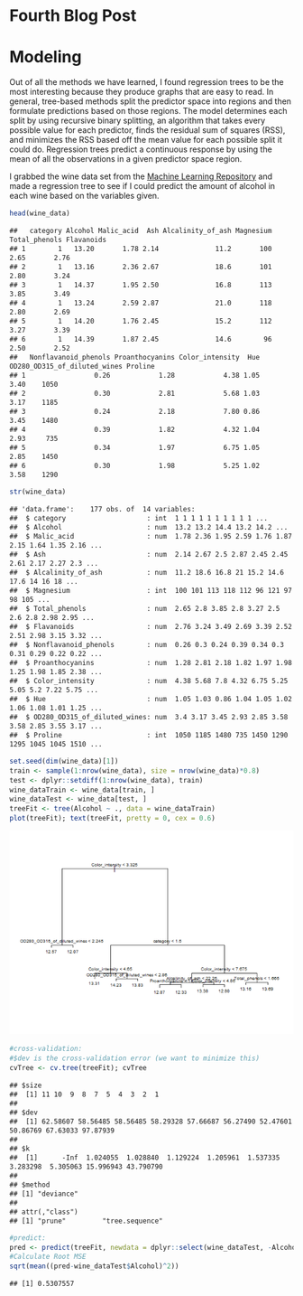 Fourth Blog Post
================

# Modeling

Out of all the methods we have learned, I found regression trees to be
the most interesting because they produce graphs that are easy to read.
In general, tree-based methods split the predictor space into regions
and then formulate predictions based on those regions. The model
determines each split by using recursive binary splitting, an algorithm
that takes every possible value for each predictor, finds the residual
sum of squares (RSS), and minimizes the RSS based off the mean value for
each possible split it could do. Regression trees predict a continuous
response by using the mean of all the observations in a given predictor
space region.

I grabbed the wine data set from the [Machine Learning
Repository](https://archive.ics.uci.edu/ml/index.php) and made a
regression tree to see if I could predict the amount of alcohol in each
wine based on the variables given.

``` r
head(wine_data)
```

    ##   category Alcohol Malic_acid  Ash Alcalinity_of_ash Magnesium Total_phenols Flavanoids
    ## 1        1   13.20       1.78 2.14              11.2       100          2.65       2.76
    ## 2        1   13.16       2.36 2.67              18.6       101          2.80       3.24
    ## 3        1   14.37       1.95 2.50              16.8       113          3.85       3.49
    ## 4        1   13.24       2.59 2.87              21.0       118          2.80       2.69
    ## 5        1   14.20       1.76 2.45              15.2       112          3.27       3.39
    ## 6        1   14.39       1.87 2.45              14.6        96          2.50       2.52
    ##   Nonflavanoid_phenols Proanthocyanins Color_intensity  Hue OD280_OD315_of_diluted_wines Proline
    ## 1                 0.26            1.28            4.38 1.05                         3.40    1050
    ## 2                 0.30            2.81            5.68 1.03                         3.17    1185
    ## 3                 0.24            2.18            7.80 0.86                         3.45    1480
    ## 4                 0.39            1.82            4.32 1.04                         2.93     735
    ## 5                 0.34            1.97            6.75 1.05                         2.85    1450
    ## 6                 0.30            1.98            5.25 1.02                         3.58    1290

``` r
str(wine_data)
```

    ## 'data.frame':    177 obs. of  14 variables:
    ##  $ category                    : int  1 1 1 1 1 1 1 1 1 1 ...
    ##  $ Alcohol                     : num  13.2 13.2 14.4 13.2 14.2 ...
    ##  $ Malic_acid                  : num  1.78 2.36 1.95 2.59 1.76 1.87 2.15 1.64 1.35 2.16 ...
    ##  $ Ash                         : num  2.14 2.67 2.5 2.87 2.45 2.45 2.61 2.17 2.27 2.3 ...
    ##  $ Alcalinity_of_ash           : num  11.2 18.6 16.8 21 15.2 14.6 17.6 14 16 18 ...
    ##  $ Magnesium                   : int  100 101 113 118 112 96 121 97 98 105 ...
    ##  $ Total_phenols               : num  2.65 2.8 3.85 2.8 3.27 2.5 2.6 2.8 2.98 2.95 ...
    ##  $ Flavanoids                  : num  2.76 3.24 3.49 2.69 3.39 2.52 2.51 2.98 3.15 3.32 ...
    ##  $ Nonflavanoid_phenols        : num  0.26 0.3 0.24 0.39 0.34 0.3 0.31 0.29 0.22 0.22 ...
    ##  $ Proanthocyanins             : num  1.28 2.81 2.18 1.82 1.97 1.98 1.25 1.98 1.85 2.38 ...
    ##  $ Color_intensity             : num  4.38 5.68 7.8 4.32 6.75 5.25 5.05 5.2 7.22 5.75 ...
    ##  $ Hue                         : num  1.05 1.03 0.86 1.04 1.05 1.02 1.06 1.08 1.01 1.25 ...
    ##  $ OD280_OD315_of_diluted_wines: num  3.4 3.17 3.45 2.93 2.85 3.58 3.58 2.85 3.55 3.17 ...
    ##  $ Proline                     : int  1050 1185 1480 735 1450 1290 1295 1045 1045 1510 ...

``` r
set.seed(dim(wine_data)[1])
train <- sample(1:nrow(wine_data), size = nrow(wine_data)*0.8)
test <- dplyr::setdiff(1:nrow(wine_data), train)
wine_dataTrain <- wine_data[train, ]
wine_dataTest <- wine_data[test, ]
treeFit <- tree(Alcohol ~ ., data = wine_dataTrain)
plot(treeFit); text(treeFit, pretty = 0, cex = 0.6)
```

![](../images/4_55_7_21_2022-1.png)<!-- -->

``` r
#cross-validation:
#$dev is the cross-validation error (we want to minimize this)
cvTree <- cv.tree(treeFit); cvTree
```

    ## $size
    ##  [1] 11 10  9  8  7  5  4  3  2  1
    ## 
    ## $dev
    ##  [1] 62.58607 58.56485 58.56485 58.29328 57.66687 56.27490 52.47601 50.86769 67.63033 97.87939
    ## 
    ## $k
    ##  [1]      -Inf  1.024055  1.028840  1.129224  1.205961  1.537335  3.283298  5.305063 15.996943 43.790790
    ## 
    ## $method
    ## [1] "deviance"
    ## 
    ## attr(,"class")
    ## [1] "prune"         "tree.sequence"

``` r
#predict:
pred <- predict(treeFit, newdata = dplyr::select(wine_dataTest, -Alcohol))
#Calculate Root MSE
sqrt(mean((pred-wine_dataTest$Alcohol)^2))
```

    ## [1] 0.5307557
